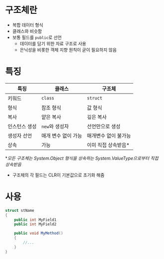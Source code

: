 # 구조체란
- 복합 데이터 형식
- 클래스와 비슷함
- 보통 필드를 `public`로 선언
    - 데이터를 담기 위한 자료 구조로 사용
    - 은닉성을 비롯한 객체 지향 원칙이 굳이 필요하지 않음

# 특징
특징 | 클래스 | 구조체
---|---|---
키워드      |`class`           |`struct`
형식        |참조 형식          |값 형식
복사        |얕은 복사          |깊은 복사
인스턴스 생성|`new`와 생성자    |선언만으로 생성
생성자 선언 |매개 변수 없이 가능|매개변수 없이 불가능
상속        |가능               |이미 직접 상속받음*
**모든 구조체는 System.Object 형식을 상속하는 System.ValueType으로부터 직접 상속받음*

- 구조체의 각 필드는 CLR이 기본값으로 초기화 해줌

# 사용
```c#
struct stName
{
    public int MyField1
    public int MyField2

    public void MyMethod()
    {
        //...
    }
}
```